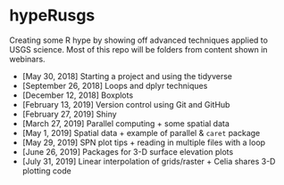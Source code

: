 # hypeRusgs
Creating some R hype by showing off advanced techniques applied to USGS science. Most of this repo will be folders from content shown in webinars.

* [May 30, 2018] Starting a project and using the tidyverse
* [September 26, 2018] Loops and dplyr techniques
* [December 12, 2018] Boxplots
* [February 13, 2019] Version control using Git and GitHub
* [February 27, 2019] Shiny
* [March 27, 2019] Parallel computing + some spatial data
* [May 1, 2019] Spatial data + example of parallel & `caret` package
* [May 29, 2019] SPN plot tips + reading in multiple files with a loop
* [June 26, 2019] Packages for 3-D surface elevation plots
* [July 31, 2019] Linear interpolation of grids/raster + Celia shares 3-D plotting code

